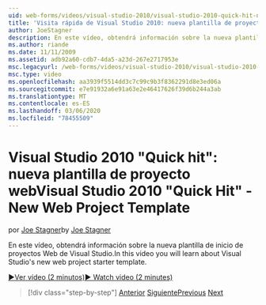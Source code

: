 ```yaml
---
uid: web-forms/videos/visual-studio-2010/visual-studio-2010-quick-hit-new-web-project-template
title: 'Visita rápida de Visual Studio 2010: nueva plantilla de proyecto web | Microsoft Docs'
author: JoeStagner
description: En este vídeo, obtendrá información sobre la nueva plantilla de inicio de proyectos Web de Visual Studio.
ms.author: riande
ms.date: 11/11/2009
ms.assetid: adb92a60-cdb7-4da5-a23d-267e2717953e
msc.legacyurl: /web-forms/videos/visual-studio-2010/visual-studio-2010-quick-hit-new-web-project-template
msc.type: video
ms.openlocfilehash: aa3939f5514dd3c7c99c9b3f8362291d8e3ed06a
ms.sourcegitcommit: e7e91932a6e91a63e2e46417626f39d6b244a3ab
ms.translationtype: MT
ms.contentlocale: es-ES
ms.lasthandoff: 03/06/2020
ms.locfileid: "78455509"
---
```

# <a name="visual-studio-2010-quick-hit---new-web-project-template"></a><span data-ttu-id="1d20d-103">Visual Studio 2010 "Quick hit": nueva plantilla de proyecto web</span><span class="sxs-lookup"><span data-stu-id="1d20d-103">Visual Studio 2010 "Quick Hit" - New Web Project Template</span></span>

<span data-ttu-id="1d20d-104">por [Joe Stagner](https://github.com/JoeStagner)</span><span class="sxs-lookup"><span data-stu-id="1d20d-104">by [Joe Stagner](https://github.com/JoeStagner)</span></span>

<span data-ttu-id="1d20d-105">En este vídeo, obtendrá información sobre la nueva plantilla de inicio de proyectos Web de Visual Studio.</span><span class="sxs-lookup"><span data-stu-id="1d20d-105">In this video you will learn about Visual Studio's new web project starter template.</span></span>

[<span data-ttu-id="1d20d-106">&#9654;Ver vídeo (2 minutos)</span><span class="sxs-lookup"><span data-stu-id="1d20d-106">&#9654; Watch video (2 minutes)</span></span>](https://channel9.msdn.com/Blogs/ASP-NET-Site-Videos/visual-studio-2010-quick-hit-new-web-project-template)

> [!div class="step-by-step"]
> <span data-ttu-id="1d20d-107">[Anterior](visual-studio-2010-quick-hit-multi-monitor-support.md)
> [Siguiente](visual-studio-2010-quick-hit-new-multi-targeting.md)</span><span class="sxs-lookup"><span data-stu-id="1d20d-107">[Previous](visual-studio-2010-quick-hit-multi-monitor-support.md)
[Next](visual-studio-2010-quick-hit-new-multi-targeting.md)</span></span>
